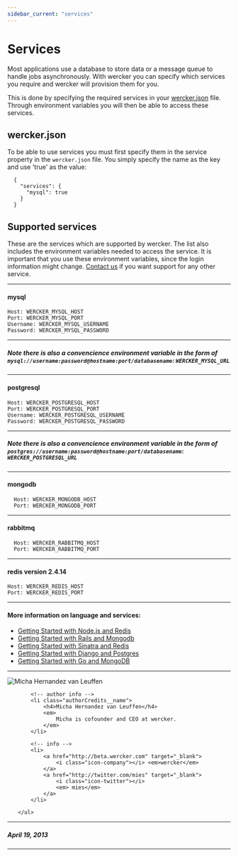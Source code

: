 ```yaml
---
sidebar_current: "services"
---
```


# Services

Most applications use a database to store data or a message queue to handle jobs asynchronously. With wercker you can specify which services you require and wercker will provision them for you.

This is done by specifying the required services in your [wercker.json](/articles/werckerjson/intro.html) file. Through environment variables you will then be able to access these services.

## wercker.json

To be able to use services you must first specify them in the service property in the `wercker.json` file. You simply specify the name as the key and use 'true' as the value:

      {
        "services": {
          "mysql": true
        }
      }


## Supported services

These are the services which are supported by wercker. The list also includes the environment variables needed to access the service. It is important that you use these environment variables, since the login information might change. [Contact us](mailto:pleasemailus@wercker.com) if you want support for any other service.

****

#### mysql


    Host: WERCKER_MYSQL_HOST
    Port: WERCKER_MYSQL_PORT
    Username: WERCKER_MYSQL_USERNAME
    Password: WERCKER_MYSQL_PASSWORD

****
##### Note there is also a convencience environment variable in the form of `mysql://username:password@hostname:port/databasename`: `WERCKER_MYSQL_URL`
****

#### postgresql


    Host: WERCKER_POSTGRESQL_HOST
    Port: WERCKER_POSTGRESQL_PORT
    Username: WERCKER_POSTGRESQL_USERNAME
    Password: WERCKER_POSTGRESQL_PASSWORD


****
##### Note there is also a convencience environment variable in the form of `postgres://username:password@hostname:port/databasename`: `WERCKER_POSTGRESQL_URL`
****

#### mongodb

      Host: WERCKER_MONGODB_HOST
      Port: WERCKER_MONGODB_PORT


****

#### rabbitmq

      Host: WERCKER_RABBITMQ_HOST
      Port: WERCKER_RABBITMQ_PORT


****

#### redis version 2.4.14

    Host: WERCKER_REDIS_HOST
    Port: WERCKER_REDIS_PORT

****


#### More information on language and services:

* [Getting Started with Node.js and Redis](/articles/languages/nodejs/nodejs-redis.html)
* [Getting Started with Rails and Mongodb](/articles/languages/ruby/rails-mongoid.html)
* [Getting Started with Sinatra and Redis](/articles/languages/ruby/sinatra-redis.html)
* [Getting Started with Django and Postgres](/articles/languages/python/django-postgres.html)
* [Getting Started with Go and MongoDB](/articles/languages/go/golang-mongo.html)


-------

<div class="authorCredits">
    <span class="profile-picture">
        <img src="https://secure.gravatar.com/avatar/d4b19718f9748779d7cf18c6303dc17f?d=identicon&s=192" alt="Micha Hernandez van Leuffen"/>
    </span>
    <ul class="authorCredits">

        <!-- author info -->
        <li class="authorCredits__name">
            <h4>Micha Hernandez van Leuffen</h4>
            <em>
                Micha is cofounder and CEO at wercker.
            </em>
        </li>

        <!-- info -->
        <li>
            <a href="http://beta.wercker.com" target="_blank">
                <i class="icon-company"></i> <em>wercker</em>
            </a>
            <a href="http://twitter.com/mies" target="_blank">
                <i class="icon-twitter"></i>
                <em> mies</em>
            </a>
        </li>

    </ul>
</div>

-------
##### April 19, 2013
-------
